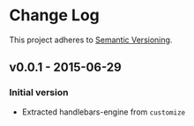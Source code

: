 # Change Log

This project adheres to [Semantic Versioning](http://semver.org/).

## v0.0.1 - 2015-06-29
### Initial version

- Extracted handlebars-engine from `customize`